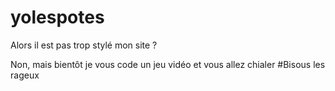 # yolespotes
Alors il est pas trop stylé mon site ?

Non, mais bientôt je vous code un jeu vidéo et vous allez chialer
#Bisous les rageux
